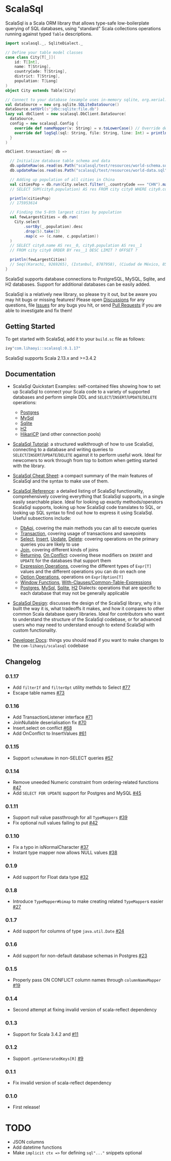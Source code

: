 # ScalaSql

ScalaSql is a Scala ORM library that allows type-safe low-boilerplate querying of
SQL databases, using "standard" Scala collections operations running against
typed `Table` descriptions.

```scala
import scalasql._, SqliteDialect._

// Define your table model classes
case class City[T[_]](
    id: T[Int],
    name: T[String],
    countryCode: T[String],
    district: T[String],
    population: T[Long]
)
object City extends Table[City]

// Connect to your database (example uses in-memory sqlite, org.xerial:sqlite-jdbc:3.43.0.0)
val dataSource = new org.sqlite.SQLiteDataSource()
dataSource.setUrl(s"jdbc:sqlite:file.db")
lazy val dbClient = new scalasql.DbClient.DataSource(
  dataSource,
  config = new scalasql.Config {
    override def nameMapper(v: String) = v.toLowerCase() // Override default snake_case mapper
    override def logSql(sql: String, file: String, line: Int) = println(s"$file:$line $sql")
  }
)

dbClient.transaction{ db =>

  // Initialize database table schema and data
  db.updateRaw(os.read(os.Path("scalasql/test/resources/world-schema.sql", os.pwd)))
  db.updateRaw(os.read(os.Path("scalasql/test/resources/world-data.sql", os.pwd)))

  // Adding up population of all cities in China
  val citiesPop = db.run(City.select.filter(_.countryCode === "CHN").map(_.population).sum)
  // SELECT SUM(city0.population) AS res FROM city city0 WHERE city0.countrycode = ?

  println(citiesPop)
  // 175953614

  // Finding the 5-8th largest cities by population
  val fewLargestCities = db.run(
    City.select
        .sortBy(_.population).desc
        .drop(5).take(3)
        .map(c => (c.name, c.population))
  )
  // SELECT city0.name AS res__0, city0.population AS res__1
  // FROM city city0 ORDER BY res__1 DESC LIMIT ? OFFSET ?

  println(fewLargestCities)
  // Seq((Karachi, 9269265), (Istanbul, 8787958), (Ciudad de México, 8591309))
}
```

ScalaSql supports database connections to PostgreSQL, MySQL, Sqlite, and H2 databases. 
Support for additional databases can be easily added.

ScalaSql is a relatively new library, so please try it out, but be aware you may hit bugs
or missing features! Please open [Discussions](https://github.com/com-lihaoyi/scalasql/discussions)
for any questions, file [Issues](https://github.com/com-lihaoyi/scalasql/issues) for any 
bugs you hit, or send [Pull Requests](https://github.com/com-lihaoyi/scalasql/pulls) if
you are able to investigate and fix them!


## Getting Started

To get started with ScalaSql, add it to your `build.sc` file as follows:

```scala
ivy"com.lihaoyi::scalasql:0.1.17"
```

ScalaSql supports Scala 2.13.x and >=3.4.2

## Documentation

* ScalaSql Quickstart Examples: self-contained files showing how to set up ScalaSql to
  connect your Scala code to a variety of supported databases and perform simple DDL and 
  `SELECT`/`INSERT`/`UPDATE`/`DELETE` operations:
    * [Postgres](scalasql/test/src/example/PostgresExample.scala)
    * [MySql](scalasql/test/src/example/MySqlExample.scala)
    * [Sqlite](scalasql/test/src/example/SqliteExample.scala)
    * [H2](scalasql/test/src/example/H2Example.scala)
    * [HikariCP](scalasql/test/src/example/HikariCpExample.scala) (and other connection pools)

* [ScalaSql Tutorial](docs/tutorial.md): a structured walkthrough of how to use ScalaSql,
  connecting to a database and writing queries to `SELECT`/`INSERT`/`UPDATE`/`DELETE`
  against it to perform useful work. Ideal for newcomers to work through from top
  to bottom when getting started with the library.

* [ScalaSql Cheat Sheet](docs/cheatsheet.md): a compact summary of the main features
  of ScalaSql and the syntax to make use of them.

* [ScalaSql Reference](docs/reference.md): a detailed listing of ScalaSql functionality,
  comprehensively covering everything that ScalaSql supports, in a single easily searchable
  place. Ideal for looking up exactly methods/operators ScalaSql supports, looking up
  how ScalaSql code translates to SQL, or looking up SQL syntax to find out how to
  express it using ScalaSql. Useful subsections include:
  * [DbApi](docs/reference.md#dbapi), covering the main methods you can all
    to execute queries
  * [Transaction](docs/reference.md#transaction), covering usage of transactions
    and savepoints
  * [Select](docs/reference.md#select), [Insert](docs/reference.md#insert), 
    [Update](docs/reference.md#update), [Delete](docs/reference.md#delete):
    covering operations on the primary queries you are likely to use
  * [Join](docs/reference.md#join), covering different kinds of joins
  * [Returning](docs/reference.md#returning), [On Conflict](docs/reference.md#onconflict):
    covering these modifiers on `INSERT` and `UPDATE` for the databases that support them
  * [Expression Operations](docs/reference.md#exprops), covering the different
    types of `Expr[T]` values and the different operations you can do on each one
  * [Option Operations](docs/reference.md#optional), operations on `Expr[Option[T]`
  * [Window Functions](docs/reference.md#windowfunctions), 
    [With-Clauses/Common-Table-Expressions](docs/reference.md#withcte)
  * [Postgres](docs/reference.md#postgresdialect), [MySql](docs/reference.md#mysqldialect),
    [Sqlite](docs/reference.md#sqlitedialect), [H2](docs/reference.md#h2dialect) Dialects:
    operations that are specific to each database that may not be generally applicable

* [ScalaSql Design](docs/design.md): discusses the design of the ScalaSql library, why it
  is built the way it is, what tradeoffs it makes, and how it compares to other 
  common Scala database query libraries. Ideal for contributors who want to understand
  the structure of the ScalaSql codebase, or for advanced users who may need to
  understand enough to extend ScalaSql with custom functionality.

* [Developer Docs](docs/developer.md): things you should read if you want to make changes
  to the `com-lihaoyi/scalasql` codebase

## Changelog

### 0.1.17

* Add `filterIf` and `filterOpt` utility methds to Select [#77](https://github.com/com-lihaoyi/scalasql/pull/77)
* Escape table names [#73](https://github.com/com-lihaoyi/scalasql/pull/73)

### 0.1.16

* Add TransactionListener interface  [#71](https://github.com/com-lihaoyi/scalasql/pull/71)
* JoinNullable deserialisation fix [#70](https://github.com/com-lihaoyi/scalasql/pull/70)
* Insert.select on conflict [#68](https://github.com/com-lihaoyi/scalasql/pull/68)
* Add OnConflict to InsertValues [#61](https://github.com/com-lihaoyi/scalasql/pull/61)

### 0.1.15

* Support `schemaName` in non-SELECT queries [#57](https://github.com/com-lihaoyi/scalasql/pull/57)

### 0.1.14

* Remove uneeded Numeric constraint from ordering-related functions [#47](https://github.com/com-lihaoyi/scalasql/pull/47)
* Add `SELECT FOR UPDATE` support for Postgres and MySQL [#45](https://github.com/com-lihaoyi/scalasql/pull/45)

### 0.1.11

* Support null value passthrough for all `TypeMappers` [#39](https://github.com/com-lihaoyi/scalasql/pull/39)
* Fix optional null values failing to put [#42](https://github.com/com-lihaoyi/scalasql/pull/42)

### 0.1.10

* Fix a typo in isNormalCharacter [#37](https://github.com/com-lihaoyi/scalasql/pull/37)
* Instant type mapper now allows NULL values [#38](https://github.com/com-lihaoyi/scalasql/pull/38)

### 0.1.9

* Add support for Float data type [#32](https://github.com/com-lihaoyi/scalasql/pull/32)

### 0.1.8

* Introduce `TypeMapper#bimap` to make creating related `TypeMapper`s easier [#27](https://github.com/com-lihaoyi/scalasql/pull/27)

### 0.1.7

* Add support for columns of type `java.util.Date` [#24](https://github.com/com-lihaoyi/scalasql/pull/24)

### 0.1.6

* Add support for non-default database schemas in Postgres [#23](https://github.com/com-lihaoyi/scalasql/pull/23)

### 0.1.5

* Properly pass ON CONFLICT column names through `columnNameMapper` [#19](https://github.com/com-lihaoyi/scalasql/pull/19)

### 0.1.4

* Second attempt at fixing invalid version of scala-reflect dependency

### 0.1.3

* Support for Scala 3.4.2 and [#11](https://github.com/com-lihaoyi/scalasql/pull/11)

### 0.1.2

* Support `.getGeneratedKeys[R]` [#9](https://github.com/com-lihaoyi/scalasql/pull/9)

### 0.1.1

* Fix invalid version of scala-reflect dependency

### 0.1.0

* First release!

# TODO

* JSON columns
* Add datetime functions
* Make `implicit ctx =>` for defining `sql"..."` snippets optional
